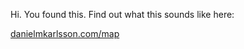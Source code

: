 Hi. You found this. Find out what this sounds like here:

[danielmkarlsson.com/map](https://www.danielmkarlsson.com/map)
